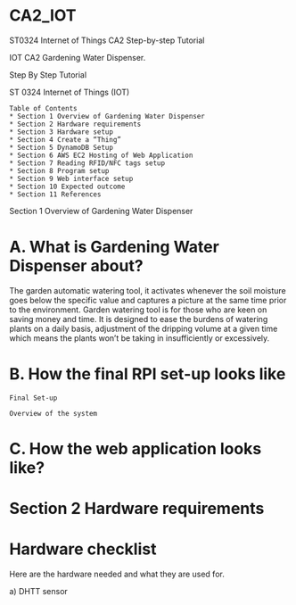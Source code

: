 # CA2_IOT

ST0324 Internet of Things CA2 Step-by-step Tutorial

IOT CA2 Gardening Water Dispenser.

Step By Step Tutorial

ST 0324 Internet of Things (IOT)

```
Table of Contents
* Section 1 Overview of Gardening Water Dispenser
* Section 2 Hardware requirements
* Section 3 Hardware setup
* Section 4 Create a “Thing”
* Section 5 DynamoDB Setup
* Section 6 AWS EC2 Hosting of Web Application
* Section 7 Reading RFID/NFC tags setup
* Section 8 Program setup
* Section 9 Web interface setup
* Section 10 Expected outcome
* Section 11 References

```
Section 1 Overview of Gardening Water Dispenser

# A. What is Gardening Water Dispenser about?
The garden automatic watering tool, it activates whenever the soil moisture goes below the specific value and captures a picture at the same time prior to the environment.  Garden watering tool is for those who are keen on saving money and time. It is designed to ease the burdens of watering plants on a daily basis,  adjustment of the dripping volume at a given time which means the plants won’t be taking in insufficiently or excessively.

# B. How the final RPI set-up looks like
```
Final Set-up
```






```
Overview of the system
```

# C. How the web application looks like?


# Section 2 Hardware requirements 

# Hardware checklist

Here are the hardware needed and what they are used for.

a) DHTT sensor






